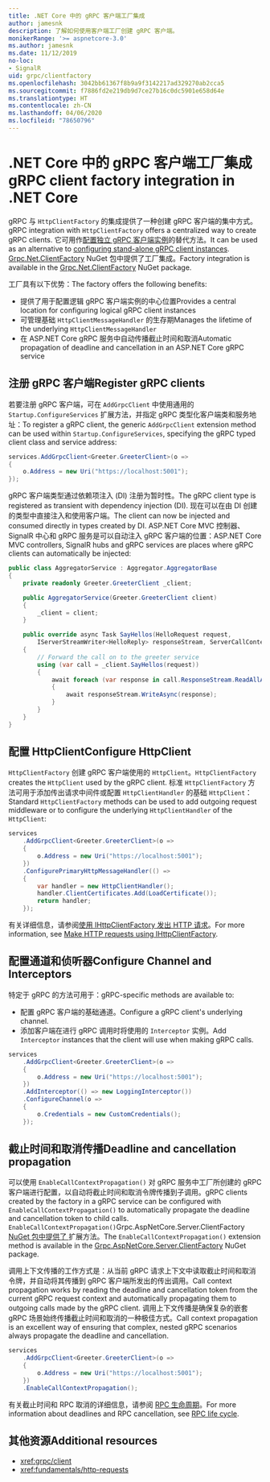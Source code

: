 ```yaml
---
title: .NET Core 中的 gRPC 客户端工厂集成
author: jamesnk
description: 了解如何使用客户端工厂创建 gRPC 客户端。
monikerRange: '>= aspnetcore-3.0'
ms.author: jamesnk
ms.date: 11/12/2019
no-loc:
- SignalR
uid: grpc/clientfactory
ms.openlocfilehash: 3042bb61367f8b9a9f3142217ad329270ab2cca5
ms.sourcegitcommit: f7886fd2e219db9d7ce27b16c0dc5901e658d64e
ms.translationtype: HT
ms.contentlocale: zh-CN
ms.lasthandoff: 04/06/2020
ms.locfileid: "78650796"
---
```

# <a name="grpc-client-factory-integration-in-net-core"></a><span data-ttu-id="1e99c-103">.NET Core 中的 gRPC 客户端工厂集成</span><span class="sxs-lookup"><span data-stu-id="1e99c-103">gRPC client factory integration in .NET Core</span></span>

<span data-ttu-id="1e99c-104">gRPC 与 `HttpClientFactory` 的集成提供了一种创建 gRPC 客户端的集中方式。</span><span class="sxs-lookup"><span data-stu-id="1e99c-104">gRPC integration with `HttpClientFactory` offers a centralized way to create gRPC clients.</span></span> <span data-ttu-id="1e99c-105">它可用作[配置独立 gRPC 客户端实例](xref:grpc/client)的替代方法。</span><span class="sxs-lookup"><span data-stu-id="1e99c-105">It can be used as an alternative to [configuring stand-alone gRPC client instances](xref:grpc/client).</span></span> <span data-ttu-id="1e99c-106">[Grpc.Net.ClientFactory](https://www.nuget.org/packages/Grpc.Net.ClientFactory) NuGet 包中提供了工厂集成。</span><span class="sxs-lookup"><span data-stu-id="1e99c-106">Factory integration is available in the [Grpc.Net.ClientFactory](https://www.nuget.org/packages/Grpc.Net.ClientFactory) NuGet package.</span></span>

<span data-ttu-id="1e99c-107">工厂具有以下优势：</span><span class="sxs-lookup"><span data-stu-id="1e99c-107">The factory offers the following benefits:</span></span>

* <span data-ttu-id="1e99c-108">提供了用于配置逻辑 gRPC 客户端实例的中心位置</span><span class="sxs-lookup"><span data-stu-id="1e99c-108">Provides a central location for configuring logical gRPC client instances</span></span>
* <span data-ttu-id="1e99c-109">可管理基础 `HttpClientMessageHandler` 的生存期</span><span class="sxs-lookup"><span data-stu-id="1e99c-109">Manages the lifetime of the underlying `HttpClientMessageHandler`</span></span>
* <span data-ttu-id="1e99c-110">在 ASP.NET Core gRPC 服务中自动传播截止时间和取消</span><span class="sxs-lookup"><span data-stu-id="1e99c-110">Automatic propagation of deadline and cancellation in an ASP.NET Core gRPC service</span></span>

## <a name="register-grpc-clients"></a><span data-ttu-id="1e99c-111">注册 gRPC 客户端</span><span class="sxs-lookup"><span data-stu-id="1e99c-111">Register gRPC clients</span></span>

<span data-ttu-id="1e99c-112">若要注册 gRPC 客户端，可在 `AddGrpcClient` 中使用通用的 `Startup.ConfigureServices` 扩展方法，并指定 gRPC 类型化客户端类和服务地址：</span><span class="sxs-lookup"><span data-stu-id="1e99c-112">To register a gRPC client, the generic `AddGrpcClient` extension method can be used within `Startup.ConfigureServices`, specifying the gRPC typed client class and service address:</span></span>

```csharp
services.AddGrpcClient<Greeter.GreeterClient>(o =>
{
    o.Address = new Uri("https://localhost:5001");
});
```

<span data-ttu-id="1e99c-113">gRPC 客户端类型通过依赖项注入 (DI) 注册为暂时性。</span><span class="sxs-lookup"><span data-stu-id="1e99c-113">The gRPC client type is registered as transient with dependency injection (DI).</span></span> <span data-ttu-id="1e99c-114">现在可以在由 DI 创建的类型中直接注入和使用客户端。</span><span class="sxs-lookup"><span data-stu-id="1e99c-114">The client can now be injected and consumed directly in types created by DI.</span></span> <span data-ttu-id="1e99c-115">ASP.NET Core MVC 控制器、SignalR 中心和 gRPC 服务是可以自动注入 gRPC 客户端的位置：</span><span class="sxs-lookup"><span data-stu-id="1e99c-115">ASP.NET Core MVC controllers, SignalR hubs and gRPC services are places where gRPC clients can automatically be injected:</span></span>

```csharp
public class AggregatorService : Aggregator.AggregatorBase
{
    private readonly Greeter.GreeterClient _client;

    public AggregatorService(Greeter.GreeterClient client)
    {
        _client = client;
    }

    public override async Task SayHellos(HelloRequest request,
        IServerStreamWriter<HelloReply> responseStream, ServerCallContext context)
    {
        // Forward the call on to the greeter service
        using (var call = _client.SayHellos(request))
        {
            await foreach (var response in call.ResponseStream.ReadAllAsync())
            {
                await responseStream.WriteAsync(response);
            }
        }
    }
}
```

## <a name="configure-httpclient"></a><span data-ttu-id="1e99c-116">配置 HttpClient</span><span class="sxs-lookup"><span data-stu-id="1e99c-116">Configure HttpClient</span></span>

<span data-ttu-id="1e99c-117">`HttpClientFactory` 创建 gRPC 客户端使用的 `HttpClient`。</span><span class="sxs-lookup"><span data-stu-id="1e99c-117">`HttpClientFactory` creates the `HttpClient` used by the gRPC client.</span></span> <span data-ttu-id="1e99c-118">标准 `HttpClientFactory` 方法可用于添加传出请求中间件或配置 `HttpClientHandler` 的基础 `HttpClient`：</span><span class="sxs-lookup"><span data-stu-id="1e99c-118">Standard `HttpClientFactory` methods can be used to add outgoing request middleware or to configure the underlying `HttpClientHandler` of the `HttpClient`:</span></span>

```csharp
services
    .AddGrpcClient<Greeter.GreeterClient>(o =>
    {
        o.Address = new Uri("https://localhost:5001");
    })
    .ConfigurePrimaryHttpMessageHandler(() =>
    {
        var handler = new HttpClientHandler();
        handler.ClientCertificates.Add(LoadCertificate());
        return handler;
    });
```

<span data-ttu-id="1e99c-119">有关详细信息，请参阅[使用 IHttpClientFactory 发出 HTTP 请求](xref:fundamentals/http-requests)。</span><span class="sxs-lookup"><span data-stu-id="1e99c-119">For more information, see [Make HTTP requests using IHttpClientFactory](xref:fundamentals/http-requests).</span></span>

## <a name="configure-channel-and-interceptors"></a><span data-ttu-id="1e99c-120">配置通道和侦听器</span><span class="sxs-lookup"><span data-stu-id="1e99c-120">Configure Channel and Interceptors</span></span>

<span data-ttu-id="1e99c-121">特定于 gRPC 的方法可用于：</span><span class="sxs-lookup"><span data-stu-id="1e99c-121">gRPC-specific methods are available to:</span></span>

* <span data-ttu-id="1e99c-122">配置 gRPC 客户端的基础通道。</span><span class="sxs-lookup"><span data-stu-id="1e99c-122">Configure a gRPC client's underlying channel.</span></span>
* <span data-ttu-id="1e99c-123">添加客户端在进行 gRPC 调用时将使用的 `Interceptor` 实例。</span><span class="sxs-lookup"><span data-stu-id="1e99c-123">Add `Interceptor` instances that the client will use when making gRPC calls.</span></span>

```csharp
services
    .AddGrpcClient<Greeter.GreeterClient>(o =>
    {
        o.Address = new Uri("https://localhost:5001");
    })
    .AddInterceptor(() => new LoggingInterceptor())
    .ConfigureChannel(o =>
    {
        o.Credentials = new CustomCredentials();
    });
```

## <a name="deadline-and-cancellation-propagation"></a><span data-ttu-id="1e99c-124">截止时间和取消传播</span><span class="sxs-lookup"><span data-stu-id="1e99c-124">Deadline and cancellation propagation</span></span>

<span data-ttu-id="1e99c-125">可以使用 `EnableCallContextPropagation()` 对 gRPC 服务中工厂所创建的 gRPC 客户端进行配置，以自动将截止时间和取消令牌传播到子调用。</span><span class="sxs-lookup"><span data-stu-id="1e99c-125">gRPC clients created by the factory in a gRPC service can be configured with `EnableCallContextPropagation()` to automatically propagate the deadline and cancellation token to child calls.</span></span> <span data-ttu-id="1e99c-126">`EnableCallContextPropagation()`Grpc.AspNetCore.Server.ClientFactory[ NuGet 包中提供了 ](https://www.nuget.org/packages/Grpc.AspNetCore.Server.ClientFactory) 扩展方法。</span><span class="sxs-lookup"><span data-stu-id="1e99c-126">The `EnableCallContextPropagation()` extension method is available in the [Grpc.AspNetCore.Server.ClientFactory](https://www.nuget.org/packages/Grpc.AspNetCore.Server.ClientFactory) NuGet package.</span></span>

<span data-ttu-id="1e99c-127">调用上下文传播的工作方式是：从当前 gRPC 请求上下文中读取截止时间和取消令牌，并自动将其传播到 gRPC 客户端所发出的传出调用。</span><span class="sxs-lookup"><span data-stu-id="1e99c-127">Call context propagation works by reading the deadline and cancellation token from the current gRPC request context and automatically propagating them to outgoing calls made by the gRPC client.</span></span> <span data-ttu-id="1e99c-128">调用上下文传播是确保复杂的嵌套 gRPC 场景始终传播截止时间和取消的一种极佳方式。</span><span class="sxs-lookup"><span data-stu-id="1e99c-128">Call context propagation is an excellent way of ensuring that complex, nested gRPC scenarios always propagate the deadline and cancellation.</span></span>

```csharp
services
    .AddGrpcClient<Greeter.GreeterClient>(o =>
    {
        o.Address = new Uri("https://localhost:5001");
    })
    .EnableCallContextPropagation();
```

<span data-ttu-id="1e99c-129">有关截止时间和 RPC 取消的详细信息，请参阅 [RPC 生命周期](https://www.grpc.io/docs/guides/concepts/#rpc-life-cycle)。</span><span class="sxs-lookup"><span data-stu-id="1e99c-129">For more information about deadlines and RPC cancellation, see [RPC life cycle](https://www.grpc.io/docs/guides/concepts/#rpc-life-cycle).</span></span>

## <a name="additional-resources"></a><span data-ttu-id="1e99c-130">其他资源</span><span class="sxs-lookup"><span data-stu-id="1e99c-130">Additional resources</span></span>

* <xref:grpc/client>
* <xref:fundamentals/http-requests>
